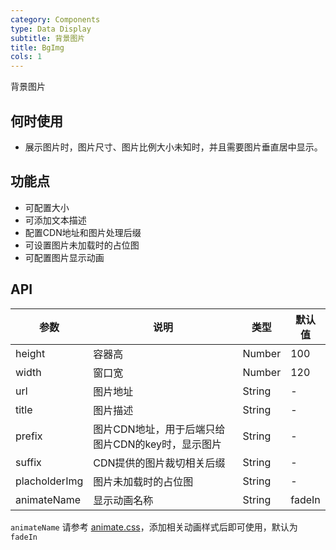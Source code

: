 ```yaml
---
category: Components
type: Data Display
subtitle: 背景图片
title: BgImg
cols: 1
---
```


背景图片

## 何时使用

- 展示图片时，图片尺寸、图片比例大小未知时，并且需要图片垂直居中显示。

## 功能点

- 可配置大小
- 可添加文本描述
- 配置CDN地址和图片处理后缀
- 可设置图片未加载时的占位图
- 可配置图片显示动画

## API

| 参数 | 说明 | 类型 | 默认值 |
| --- | --- | --- | --- |
| height | 容器高 | Number | 100 |
| width | 窗口宽 | Number | 120 |
| url | 图片地址 | String | - |
| title | 图片描述 | String | - |
| prefix | 图片CDN地址，用于后端只给图片CDN的key时，显示图片 | String | - |
| suffix | CDN提供的图片裁切相关后缀 | String | - |
| placholderImg | 图片未加载时的占位图 | String | - |
| animateName | 显示动画名称 | String | fadeIn |


 `animateName` 请参考 [animate.css](https://github.com/daneden/animate.css)，添加相关动画样式后即可使用，默认为 `fadeIn`